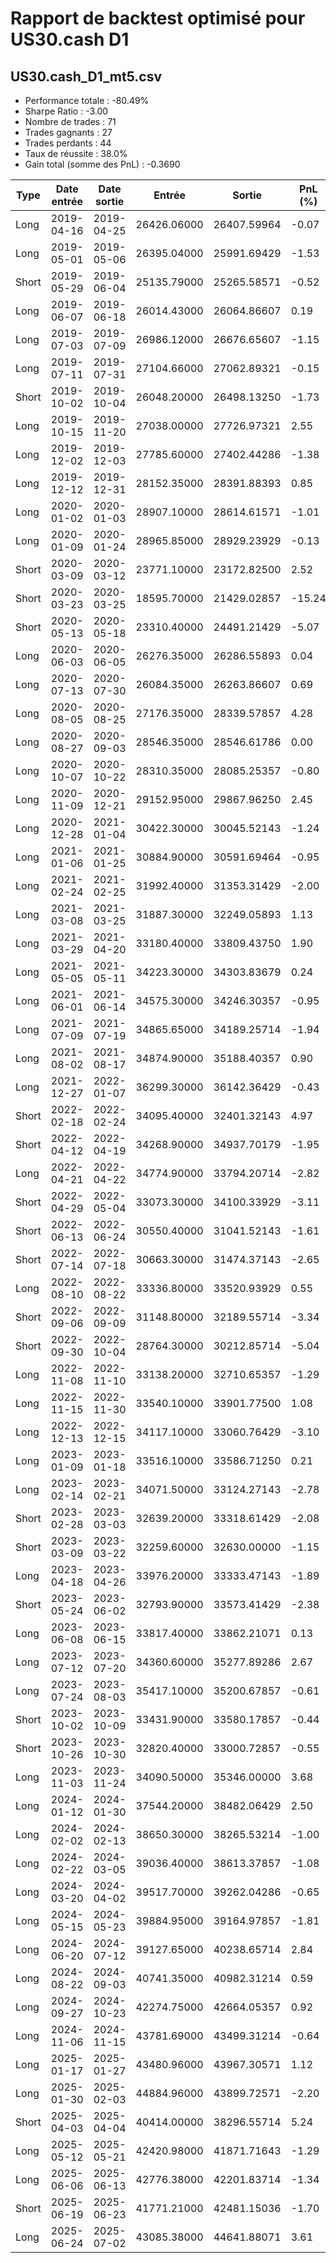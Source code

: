 # Rapport de backtest optimisé pour US30.cash D1

## US30.cash_D1_mt5.csv
- Performance totale : -80.49%
- Sharpe Ratio : -3.00
- Nombre de trades : 71
- Trades gagnants : 27
- Trades perdants : 44
- Taux de réussite : 38.0%
- Gain total (somme des PnL) : -0.3690

| Type | Date entrée | Date sortie | Entrée | Sortie | PnL (%) | Fib_1.618 | Fib_2.618 |
|------|-------------|-------------|--------|--------|---------|---------|---------|
| Long | 2019-04-16 | 2019-04-25 | 26426.06000 | 26407.59964 | -0.07 | 28242.78198 | 29315.89198 |
| Long | 2019-05-01 | 2019-05-06 | 26395.04000 | 25991.69429 | -1.53 | 27756.83698 | 28402.44698 |
| Short | 2019-05-29 | 2019-06-04 | 25135.79000 | 25265.58571 | -0.52 | 23781.94844 | 22887.52844 |
| Long | 2019-06-07 | 2019-06-18 | 26014.43000 | 26064.86607 | 0.19 | 28120.78690 | 29462.83690 |
| Long | 2019-07-03 | 2019-07-09 | 26986.12000 | 26676.65607 | -1.15 | 28599.72552 | 29635.36552 |
| Long | 2019-07-11 | 2019-07-31 | 27104.66000 | 27062.89321 | -0.15 | 27916.31238 | 28472.22238 |
| Short | 2019-10-02 | 2019-10-04 | 26048.20000 | 26498.13250 | -1.73 | 23410.18258 | 21919.99258 |
| Long | 2019-10-15 | 2019-11-20 | 27038.00000 | 27726.97321 | 2.55 | 29360.42600 | 30742.42600 |
| Long | 2019-12-02 | 2019-12-03 | 27785.60000 | 27402.44286 | -1.38 | 29312.80650 | 30002.05650 |
| Long | 2019-12-12 | 2019-12-31 | 28152.35000 | 28391.88393 | 0.85 | 29632.24900 | 30512.74900 |
| Long | 2020-01-02 | 2020-01-03 | 28907.10000 | 28614.61571 | -1.01 | 30184.13400 | 31072.13400 |
| Long | 2020-01-09 | 2020-01-24 | 28965.85000 | 28929.23929 | -0.13 | 30211.81450 | 31007.06450 |
| Short | 2020-03-09 | 2020-03-12 | 23771.10000 | 23172.82500 | 2.52 | 16918.16900 | 12113.66900 |
| Short | 2020-03-23 | 2020-03-25 | 18595.70000 | 21429.02857 | -15.24 | 5646.95130 | -2545.19870 |
| Short | 2020-05-13 | 2020-05-18 | 23310.40000 | 24491.21429 | -5.07 | 19765.49300 | 17803.99300 |
| Long | 2020-06-03 | 2020-06-05 | 26276.35000 | 26286.55893 | 0.04 | 30777.53600 | 33829.53600 |
| Long | 2020-07-13 | 2020-07-30 | 26084.35000 | 26263.86607 | 0.69 | 28918.78140 | 30466.08140 |
| Long | 2020-08-05 | 2020-08-25 | 27176.35000 | 28339.57857 | 4.28 | 29103.50150 | 30295.25150 |
| Long | 2020-08-27 | 2020-09-03 | 28546.35000 | 28546.61786 | 0.00 | 30944.26000 | 32439.26000 |
| Long | 2020-10-07 | 2020-10-22 | 28310.35000 | 28085.25357 | -0.80 | 31357.76790 | 33204.31790 |
| Long | 2020-11-09 | 2020-12-21 | 29152.95000 | 29867.96250 | 2.45 | 33207.53500 | 35940.03500 |
| Long | 2020-12-28 | 2021-01-04 | 30422.30000 | 30045.52143 | -1.24 | 32051.72480 | 33055.32480 |
| Long | 2021-01-06 | 2021-01-25 | 30884.90000 | 30591.69464 | -0.95 | 33024.05000 | 34399.05000 |
| Long | 2021-02-24 | 2021-02-25 | 31992.40000 | 31353.31429 | -2.00 | 33670.16640 | 34874.96640 |
| Long | 2021-03-08 | 2021-03-25 | 31887.30000 | 32249.05893 | 1.13 | 34567.45820 | 36107.35820 |
| Long | 2021-03-29 | 2021-04-20 | 33180.40000 | 33809.43750 | 1.90 | 36348.56290 | 38272.61290 |
| Long | 2021-05-05 | 2021-05-11 | 34223.30000 | 34303.83679 | 0.24 | 35273.54780 | 35900.64780 |
| Long | 2021-06-01 | 2021-06-14 | 34575.30000 | 34246.30357 | -0.95 | 37317.18180 | 38857.28180 |
| Long | 2021-07-09 | 2021-07-19 | 34865.65000 | 34189.25714 | -1.94 | 37867.29220 | 39720.19220 |
| Long | 2021-08-02 | 2021-08-17 | 34874.90000 | 35188.40357 | 0.90 | 37501.37000 | 38941.37000 |
| Long | 2021-12-27 | 2022-01-07 | 36299.30000 | 36142.36429 | -0.43 | 39394.39570 | 41353.04570 |
| Short | 2022-02-18 | 2022-02-24 | 34095.40000 | 32401.32143 | 4.97 | 30248.97770 | 28106.62770 |
| Short | 2022-04-12 | 2022-04-19 | 34268.90000 | 34937.70179 | -1.95 | 32263.55120 | 31066.95120 |
| Long | 2022-04-21 | 2022-04-22 | 34774.90000 | 33794.20714 | -2.82 | 37403.66470 | 38657.81470 |
| Short | 2022-04-29 | 2022-05-04 | 33073.30000 | 34100.33929 | -3.11 | 29227.97800 | 26823.97800 |
| Short | 2022-06-13 | 2022-06-24 | 30550.40000 | 31041.52143 | -1.61 | 27910.38480 | 25783.98480 |
| Short | 2022-07-14 | 2022-07-18 | 30663.30000 | 31474.37143 | -2.65 | 27666.36020 | 26045.26020 |
| Long | 2022-08-10 | 2022-08-22 | 33336.80000 | 33520.93929 | 0.55 | 35655.31290 | 37229.36290 |
| Short | 2022-09-06 | 2022-09-09 | 31148.80000 | 32189.55714 | -3.34 | 26164.40220 | 23062.30220 |
| Short | 2022-09-30 | 2022-10-04 | 28764.30000 | 30212.85714 | -5.04 | 22565.28840 | 18699.08840 |
| Long | 2022-11-08 | 2022-11-10 | 33138.20000 | 32710.65357 | -1.29 | 37941.08780 | 40948.18780 |
| Long | 2022-11-15 | 2022-11-30 | 33540.10000 | 33901.77500 | 1.08 | 38276.80700 | 40938.30700 |
| Long | 2022-12-13 | 2022-12-15 | 34117.10000 | 33060.76429 | -3.10 | 36693.76080 | 37949.36080 |
| Long | 2023-01-09 | 2023-01-18 | 33516.10000 | 33586.71250 | 0.21 | 36657.56400 | 38255.56400 |
| Long | 2023-02-14 | 2023-02-21 | 34071.50000 | 33124.27143 | -2.78 | 36091.91300 | 37170.41300 |
| Short | 2023-02-28 | 2023-03-03 | 32639.20000 | 33318.61429 | -2.08 | 29590.85440 | 27711.65440 |
| Short | 2023-03-09 | 2023-03-22 | 32259.60000 | 32630.00000 | -1.15 | 29779.81060 | 28101.51060 |
| Long | 2023-04-18 | 2023-04-26 | 33976.20000 | 33333.47143 | -1.89 | 37045.71500 | 38863.21500 |
| Short | 2023-05-24 | 2023-06-02 | 32793.90000 | 33573.41429 | -2.38 | 31492.45080 | 30603.05080 |
| Long | 2023-06-08 | 2023-06-15 | 33817.40000 | 33862.21071 | 0.13 | 35871.58660 | 37125.28660 |
| Long | 2023-07-12 | 2023-07-20 | 34360.60000 | 35277.89286 | 2.67 | 35873.86440 | 36739.66440 |
| Long | 2023-07-24 | 2023-08-03 | 35417.10000 | 35200.67857 | -0.61 | 38223.25760 | 39986.45760 |
| Short | 2023-10-02 | 2023-10-09 | 33431.90000 | 33580.17857 | -0.44 | 30533.42560 | 28822.62560 |
| Short | 2023-10-26 | 2023-10-30 | 32820.40000 | 33000.72857 | -0.55 | 30732.44260 | 29428.14260 |
| Long | 2023-11-03 | 2023-11-24 | 34090.50000 | 35346.00000 | 3.68 | 37104.31860 | 38932.01860 |
| Long | 2024-01-12 | 2024-01-30 | 37544.20000 | 38482.06429 | 2.50 | 39094.95940 | 39888.25940 |
| Long | 2024-02-02 | 2024-02-13 | 38650.30000 | 38265.53214 | -1.00 | 40936.26420 | 42393.16420 |
| Long | 2024-02-22 | 2024-03-05 | 39036.40000 | 38613.37857 | -1.08 | 40381.76620 | 41277.66620 |
| Long | 2024-03-20 | 2024-04-02 | 39517.70000 | 39262.04286 | -0.65 | 40483.69720 | 41259.09720 |
| Long | 2024-05-15 | 2024-05-23 | 39884.95000 | 39164.97857 | -1.81 | 42817.96920 | 44772.36920 |
| Long | 2024-06-20 | 2024-07-12 | 39127.65000 | 40238.65714 | 2.84 | 40988.60568 | 42126.36568 |
| Long | 2024-08-22 | 2024-09-03 | 40741.35000 | 40982.31214 | 0.59 | 45458.71180 | 48158.81180 |
| Long | 2024-09-27 | 2024-10-23 | 42274.75000 | 42664.05357 | 0.92 | 46056.10320 | 48373.50320 |
| Long | 2024-11-06 | 2024-11-15 | 43781.69000 | 43499.31214 | -0.64 | 46062.67062 | 47750.26062 |
| Long | 2025-01-17 | 2025-01-27 | 43480.96000 | 43967.30571 | 1.12 | 45947.24560 | 47556.44560 |
| Long | 2025-01-30 | 2025-02-03 | 44884.96000 | 43899.72571 | -2.20 | 50224.53400 | 53467.53400 |
| Short | 2025-04-03 | 2025-04-04 | 40414.00000 | 38296.55714 | 5.24 | 37138.06680 | 34965.66680 |
| Long | 2025-05-12 | 2025-05-21 | 42420.98000 | 41871.71643 | -1.29 | 48174.62920 | 52129.02920 |
| Long | 2025-06-06 | 2025-06-13 | 42776.38000 | 42201.83714 | -1.34 | 45634.17980 | 47340.27980 |
| Short | 2025-06-19 | 2025-06-23 | 41771.21000 | 42481.15036 | -1.70 | 39700.48400 | 38393.48400 |
| Long | 2025-06-24 | 2025-07-02 | 43085.38000 | 44641.88071 | 3.61 | 45343.07680 | 46715.67680 |
